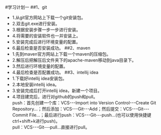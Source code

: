 #学习计划一
##1、git
- 1.从git官方网站上下载一个git安装包。
- 2.双击git.exe进行安装。
- 3.根据安装步骤一步一步进行安装。
- 4.将需要的安装软件也一并安装上。
- 5.安装完成后进行环境变量的配置。
- 6.最后检查是否安装成功。
##2、maven
- 1.先到maven官方网站上下载一个maven的压缩包。
- 2.解压后把解压后文件夹下的apache-maven移动到java目录下。
- 3.然后进行环境变量的配置。
- 4.最后检查是否配置成功。
##3、intellij idea
- 1.下载好intellij idea安装包。
- 2.本地安装intellij idea。
- 3.安装完成后打开intellij idea，新建一个项目。
- 4.项目建完后，进行对github的push和pull。  
push：首先创建一个库：VCS---Import into Version Control---Create Git Repository...；然后添加：VCS---Git---Add；然后提交：VCS---Git---Commit File...；最后进行push：VCS---Git---push...(也可以使用快捷键ctrl+shift+k进行push)。  
pull：VCS---Git---pull...直接进行pull。